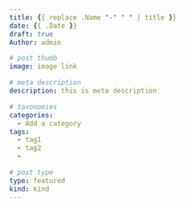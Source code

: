 ```yaml
---
title: {{ replace .Name "-" " " | title }}
date: {{ .Date }}
draft: true
Author: admin

# post thumb
image: image link

# meta description
description: this is meta description

# taxonomies
categories:
  - Add a category
tags:
  - tag1
  - tag2
  -

# post type
type: featured
kind: kind
---
```

